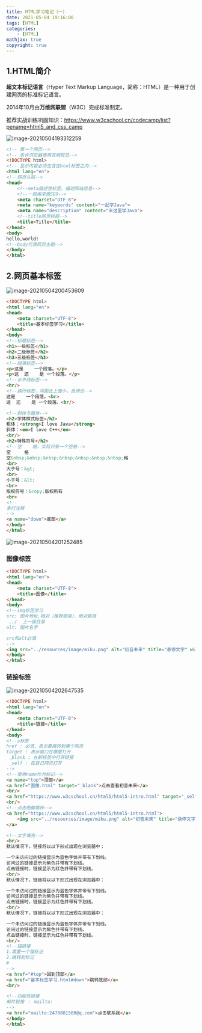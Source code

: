 ```yaml
---
title: HTML学习笔记（一）
date: 2021-05-04 19:16:00
tags: [HTML]
categories: 
	- [HTML]
mathjax: true
copyright: true
---
```


## 1.HTML简介

**超文本标记语言**（Hyper Text Markup Language，简称：HTML）是一种用于创建网页的标准标记语言。

2014年10月由**万维网联盟**（W3C）完成标准制定。

<!--more-->

推荐实战训练巩固知识：https://www.w3cschool.cn/codecamp/list?pename=html5_and_css_camp

![image-20210504193312259](HTML学习笔记（一）/image-20210504193312259.png)

```html
<!-- 第一个网页-->
<!-- 告诉浏览器使用说明规范-->
<!DOCTYPE html>
<!-- 显示内容必须包含在html标签之内-->
<html lang="en">
<!--网页头部-->
<head>
    <!--meta描述性标签，描述网站信息-->
    <!--一般用来做SEO-->
    <meta charset="UTF-8">
    <meta name="keywords" content="一起学Java">
    <meta name="description" content="来这里学Java">
    <!--title网页标题-->
    <title>Title</title>
</head>
<body>
hello,world!
<!--body代表网页主题-->
</body>
</html>
```

## 2.网页基本标签

![image-20210504200453609](HTML学习笔记（一）/image-20210504200453609.png)

```html
<!DOCTYPE html>
<html lang="en">
<head>
    <meta charset="UTF-8">
    <title>基本标签学习</title>
</head>
<body>
<!--标题标签-->
<h1>一级标签</h1>
<h2>二级标签</h2>
<h3>三级标签</h3>
<!--段落标签-->
<p>这是    一个段落。</p>
<p>这  还    是 一个段落。</p>
<!--水平线标签-->
<hr/>
<!--换行标签，间距比上面小，自闭合-->
这是    一个段落。<br>
这  还    是 一个段落。<br/>

<!--斜体与粗体-->
<h2>字体样式标签</h2>
粗体：<strong>I love Java</strong>
斜体：<em>I love C++</em>
<br/>
<h2>特殊符号</h2>
<!--空    格，实际只有一个空格-->
空     格
空&nbsp;&nbsp;&nbsp;&nbsp;&nbsp;&nbsp;&nbsp;格
<br>
大于号：&gt;
<br>
小于号：&lt;
<br>
版权符号：&copy;版权所有
<br>
<!--
多行注释
-->
<a name="down">底部</a>
</body>
</html>
```

![image-20210504201252485](HTML学习笔记（一）/image-20210504201252485.png)

### 图像标签

```html
<!DOCTYPE html>
<html lang="en">
<head>
    <meta charset="UTF-8">
    <title>图像</title>
</head>
<body>
<!--img标签学习
src: 图片地址,相对（推荐使用）、绝对路径
 ../  上一级目录
alt: 图片名字

src和alt必填
-->
<img src="../resources/image/miku.png" alt="初音未来" title="悬停文字" width="500" height="800">
</body>
</html>
```

### 链接标签

![image-20210504202647535](HTML学习笔记（一）/image-20210504202647535.png)

```html
<!DOCTYPE html>
<html lang="en">
<head>
    <meta charset="UTF-8">
    <title>链接</title>
</head>
<body>
<!--a标签
href : 必填，表示要跳转到哪个网页
target : 表示窗口在哪里打开
 _blank : 在新标签中打开链接
 _self : 在自己网页打开
-->
<!--使用name作为标记-->
<a name="top">顶部</a>
<a href="图像.html" target="_blank">点击查看初音未来</a>
<br/>
<a href="https://www.w3cschool.cn/html5/html5-intro.html" target="_self">点击学习html</a>
<br/>
<!--点击图像跳转-->
<a href="https://www.w3cschool.cn/html5/html5-intro.html">
    <img src="../resources/image/miku.png" alt="初音未来" title="悬停文字" width="500" height="800">
</a>

<!--文字填充-->
<br/>
默认情况下，链接将以以下形式出现在浏览器中：

一个未访问过的链接显示为蓝色字体并带有下划线。
访问过的链接显示为紫色并带有下划线。
点击链接时，链接显示为红色并带有下划线。
<br/>
默认情况下，链接将以以下形式出现在浏览器中：

一个未访问过的链接显示为蓝色字体并带有下划线。
访问过的链接显示为紫色并带有下划线。
点击链接时，链接显示为红色并带有下划线。
<br/>
默认情况下，链接将以以下形式出现在浏览器中：

一个未访问过的链接显示为蓝色字体并带有下划线。
访问过的链接显示为紫色并带有下划线。
点击链接时，链接显示为红色并带有下划线。
<br/>
<!--锚链接
1.需要一个锚标记
2.跳转到标记
#
-->
<a href="#top">回到顶部</a>
<a href="基本标签学习.html#down">跳转底部</a>
<br/>

<!--功能性链接
邮件链接 ： mailto:
-->
<a href="mailto:2478881580@q.com">点击联系我</a>
</body>
</html>
```

